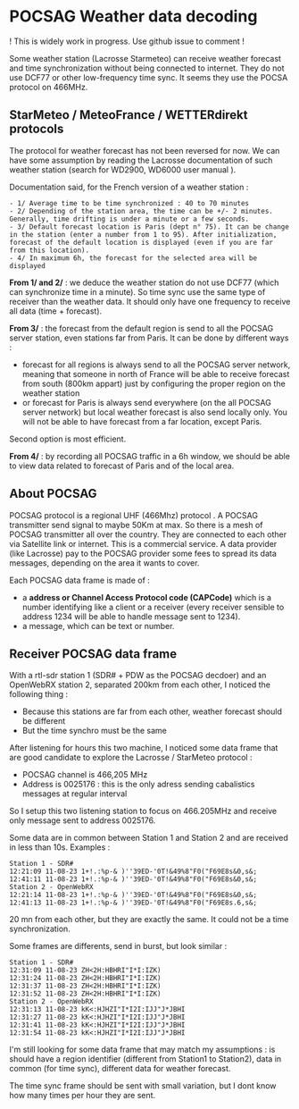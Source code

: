 # POCSAG Weather data decoding

! This is widely work in progress. Use github issue to comment !

Some weather station (Lacrosse Starmeteo) can receive weather forecast and time synchronization without being connected to internet. They do not use DCF77 or other low-frequency time sync. It seems they use the POCSA protocol on 466MHz.

## StarMeteo / MeteoFrance / WETTERdirekt protocols

The protocol for weather forecast has not been reversed for now. We can have some assumption by reading the Lacrosse documentation of such weather station (search for WD2900, WD6000 user manual ).

Documentation said, for the French version of a weather station :
```
- 1/ Average time to be time synchronized : 40 to 70 minutes
- 2/ Depending of the station area, the time can be +/- 2 minutes. Generally, time drifting is under a minute or a few seconds.
- 3/ Default forecast location is Paris (dept n° 75). It can be change in the station (enter a number from 1 to 95). After initialization, forecast of the default location is displayed (even if you are far from this location).
- 4/ In maximum 6h, the forecast for the selected area will be displayed
```

**From 1/ and 2/** : we deduce the weather station do not use DCF77 (which can synchronize time in a minute). So time sync use the same type of receiver than the weather data. It should only have one frequency to receive all data (time + forecast).

**From 3/** : the forecast from the default region is send to all the POCSAG server station, even stations far from Paris. It can be done by different ways : 
- forecast for all regions is always send to all the POCSAG server network, meaning that someone in north of France will be able to receive forecast from south (800km appart) just by configuring the proper region on the weather station
- or forecast for Paris is always send everywhere (on the all POCSAG server network) but local weather forecast is also send locally only. You will not be able to have forecast from a far location, except Paris.

Second option is most efficient.

**From 4/** : by recording all POCSAG traffic in a 6h window, we should be able to view data related to forecast of Paris and of the local area.

## About POCSAG

POCSAG protocol is a regional UHF (466Mhz) protocol . A POCSAG transmitter send signal to maybe 50Km at max. So there is a mesh of POCSAG transmitter all over the country. They are connected to each other via Satellite link or internet.
This is a commercial service. A data provider (like Lacrosse) pay to the POCSAG provider some fees to spread its data messages, depending on the area it wants to cover.

Each POCSAG data frame is made of :
- a **address or Channel Access Protocol code (CAPCode)** which is a number identifying like a client or a receiver (every receiver sensible to address 1234 will be able to handle message sent to 1234).
- a message, which can be text or number.

## Receiver POCSAG data frame

With a rtl-sdr station 1 (SDR# + PDW as the POCSAG decdoer) and an OpenWebRX station 2, separated 200km from each other, I noticed the following thing :

- Because this stations are far from each other, weather forecast should be different
- But the time synchro must be the same

After listening for hours this two machine, I noticed some data frame that are good candidate to explore the Lacrosse / StarMeteo protocol :
- POCSAG channel is 466,205 MHz
- Address is 0025176 : this is the only adress sending cabalistics messages at regular interval

So I setup this two listening station to focus on 466.205MHz and receive only message sent to address 0025176.

Some data are in common between Station 1 and Station 2 and are received in less than 10s. Examples :
```
Station 1 - SDR#
12:21:09 11-08-23 1+!.:%p-& )''39ED-'0T!&49%8"F0("F69E8s&0,s&;
12:41:11 11-08-23 1+!.:%p-& )''39ED-'0T!&49%8"F0("F69E8s&0,s&;
Station 2 - OpenWebRX
12:21:14 11-08-23 1+!.:%p-& )''39ED-'0T!&49%8"F0("F69E8s&0,s&;
12:41:13 11-08-23 1+!.:%p-& )''39ED-'0T!&49%8"F0("F69E8s.6,s&;
```
20 mn from each other, but they are exactly the same. It could not be a time synchronization.

Some frames are differents, send in burst, but look similar :
```
Station 1 - SDR#
12:31:09 11-08-23 ZH<2H:HBHRI"I*I:IZK)
12:31:24 11-08-23 ZH<2H:HBHRI"I*I:IZK)
12:31:37 11-08-23 ZH<2H:HBHRI"I*I:IZK)
12:31:52 11-08-23 ZH<2H:HBHRI"I*I:IZK)
Station 2 - OpenWebRX
12:31:13 11-08-23 kK<:HJHZI"I*I2I:IJJ"J*JBHI
12:31:27 11-08-23 kK<:HJHZI"I*I2I:IJJ"J*JBHI
12:31:41 11-08-23 kK<:HJHZI"I*I2I:IJJ"J*JBHI
12:31:54 11-08-23 kK<:HJHZI"I*I2I:IJJ"J*JBHI
```

I'm still looking for some data frame that may match my assumptions : is should have a region identifier (different from Station1 to Station2), data in common (for time sync), different data for weather forecast.

The time sync frame should be sent with small variation, but I dont know how many times per hour they are sent.
